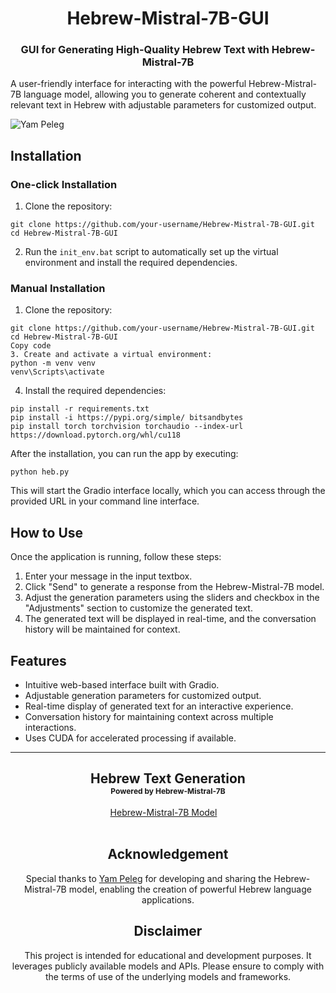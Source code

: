 <h1 align="center">Hebrew-Mistral-7B-GUI</h1>

<h3 align="center">GUI for Generating High-Quality Hebrew Text with Hebrew-Mistral-7B</h3>

<p align="left">
A user-friendly interface for interacting with the powerful Hebrew-Mistral-7B language model, allowing you to generate coherent and contextually relevant text in Hebrew with adjustable parameters for customized output.
</p>

![Yam Peleg](https://github.com/ShmuelRonen/Hebrew-Mistral-7B-GUI/assets/80190186/e5fb5ef8-e7c0-48c2-9354-01522d76a3d0)



## Installation

### One-click Installation

1. Clone the repository:
```
git clone https://github.com/your-username/Hebrew-Mistral-7B-GUI.git
cd Hebrew-Mistral-7B-GUI
```

2. Run the `init_env.bat` script to automatically set up the virtual environment and install the required dependencies.

### Manual Installation

1. Clone the repository:
```
git clone https://github.com/your-username/Hebrew-Mistral-7B-GUI.git
cd Hebrew-Mistral-7B-GUI
Copy code
3. Create and activate a virtual environment:
python -m venv venv
venv\Scripts\activate
```

4. Install the required dependencies:
```
pip install -r requirements.txt
pip install -i https://pypi.org/simple/ bitsandbytes
pip install torch torchvision torchaudio --index-url https://download.pytorch.org/whl/cu118
```
After the installation, you can run the app by executing:
```
python heb.py
```
This will start the Gradio interface locally, which you can access through the provided URL in your command line interface.

## How to Use

Once the application is running, follow these steps:

1. Enter your message in the input textbox.
2. Click "Send" to generate a response from the Hebrew-Mistral-7B model.
3. Adjust the generation parameters using the sliders and checkbox in the "Adjustments" section to customize the generated text.
4. The generated text will be displayed in real-time, and the conversation history will be maintained for context.

## Features

- Intuitive web-based interface built with Gradio.
- Adjustable generation parameters for customized output.
- Real-time display of generated text for an interactive experience.
- Conversation history for maintaining context across multiple interactions.
- Uses CUDA for accelerated processing if available.

---

<div align="center">

<h2>Hebrew Text Generation<br/><span style="font-size:12px">Powered by Hebrew-Mistral-7B</span></h2>

<div>
<a href='https://huggingface.co/yam-peleg/Hebrew-Mistral-7B' target='_blank'>Hebrew-Mistral-7B Model</a>&emsp;
</div>

<br>

## Acknowledgement

Special thanks to [Yam Peleg](https://huggingface.co/yam-peleg) for developing and sharing the Hebrew-Mistral-7B model, enabling the creation of powerful Hebrew language applications.

## Disclaimer

This project is intended for educational and development purposes. It leverages publicly available models and APIs. Please ensure to comply with the terms of use of the underlying models and frameworks.
